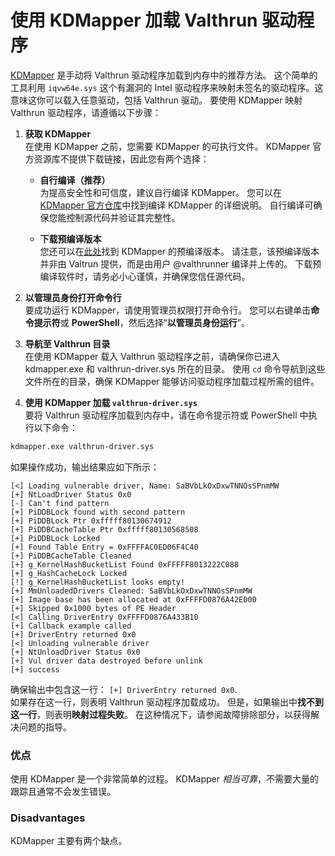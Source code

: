 # 使用 KDMapper 加载 Valthrun 驱动程序

[KDMapper](https://github.com/TheCruZ/kdmapper) 是手动将 Valthrun 驱动程序加载到内存中的推荐方法。
这个简单的工具利用 `iqvw64e.sys` 这个有漏洞的 Intel 驱动程序来映射未签名的驱动程序。这意味这你可以载入任意驱动，包括 Valthrun 驱动。
要使用 KDMapper 映射 Valthrun 驱动程序，请遵循以下步骤：

1. **获取 KDMapper**  
   在使用 KDMapper 之前，您需要 KDMapper 的可执行文件。 
   KDMapper 官方资源库不提供下载链接，因此您有两个选择：
   - **自行编译（推荐）**  
   为提高安全性和可信度，建议自行编译 KDMapper。
   您可以在 [KDMapper 官方仓库](https://github.com/TheCruZ/kdmapper)中找到编译 KDMapper 的详细说明。
   自行编译可确保您能控制源代码并验证其完整性。
   
   - **下载预编译版本**  
   您还可以在[此处](https://github.com/valthrunner/Valthrun/releases/latest)找到 KDMapper 的预编译版本。
   请注意，该预编译版本并非由 Valtrun 提供，而是由用户 @valthrunner 编译并上传的。
   下载预编译软件时，请务必小心谨慎，并确保您信任源代码。

1. **以管理员身份打开命令行**  
   要成功运行 KDMapper，请使用管理员权限打开命令行。
   您可以右键单击**命令提示符**或 **PowerShell**，然后选择“**以管理员身份运行**”。

1. **导航至 Valthrun 目录**  
   在使用 KDMapper 载入 Valthrun 驱动程序之前，请确保你已进入 kdmapper.exe 和 valthrun-driver.sys 所在的目录。
   使用 `cd` 命令导航到这些文件所在的目录，确保 KDMapper 能够访问驱动程序加载过程所需的组件。

1. **使用 KDMapper 加载 `valthrun-driver.sys`**  
要将 Valthrun 驱动程序加载到内存中，请在命令提示符或 PowerShell 中执行以下命令：
```bash
kdmapper.exe valthrun-driver.sys
```
  
如果操作成功，输出结果应如下所示：
```
[<] Loading vulnerable driver, Name: SaBVbLkOxDxwTNNOsSPnmMW
[+] NtLoadDriver Status 0x0
[-] Can't find pattern
[+] PiDDBLock found with second pattern
[+] PiDDBLock Ptr 0xfffff80130674912
[+] PiDDBCacheTable Ptr 0xfffff80130568508
[+] PiDDBLock Locked
[+] Found Table Entry = 0xFFFFAC0ED06F4C40
[+] PiDDBCacheTable Cleaned
[+] g_KernelHashBucketList Found 0xFFFFF8013222C088
[+] g_HashCacheLock Locked
[!] g_KernelHashBucketList looks empty!
[+] MmUnloadedDrivers Cleaned: SaBVbLkOxDxwTNNOsSPnmMW
[+] Image base has been allocated at 0xFFFFD0876A42E000
[+] Skipped 0x1000 bytes of PE Header
[<] Calling DriverEntry 0xFFFFD0876A433B10
[+] Callback example called
[+] DriverEntry returned 0x0
[<] Unloading vulnerable driver
[+] NtUnloadDriver Status 0x0
[+] Vul driver data destroyed before unlink
[+] success
```
  
确保输出中包含这一行： `[+] DriverEntry returned 0x0`.   
如果存在这一行，则表明 Valthrun 驱动程序加载成功。
但是，如果输出中**找不到这一行**，则表明**映射过程失败**。
在这种情况下，请参阅故障排除部分，以获得解决问题的指导。

### 优点
使用 KDMapper 是一个非常简单的过程。 
KDMapper *相当可靠*，不需要大量的跟踪且通常不会发生错误。
  
### Disadvantages
KDMapper 主要有两个缺点。